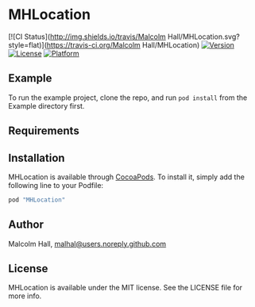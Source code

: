 # MHLocation

[![CI Status](http://img.shields.io/travis/Malcolm Hall/MHLocation.svg?style=flat)](https://travis-ci.org/Malcolm Hall/MHLocation)
[![Version](https://img.shields.io/cocoapods/v/MHLocation.svg?style=flat)](http://cocoapods.org/pods/MHLocation)
[![License](https://img.shields.io/cocoapods/l/MHLocation.svg?style=flat)](http://cocoapods.org/pods/MHLocation)
[![Platform](https://img.shields.io/cocoapods/p/MHLocation.svg?style=flat)](http://cocoapods.org/pods/MHLocation)

## Example

To run the example project, clone the repo, and run `pod install` from the Example directory first.

## Requirements

## Installation

MHLocation is available through [CocoaPods](http://cocoapods.org). To install
it, simply add the following line to your Podfile:

```ruby
pod "MHLocation"
```

## Author

Malcolm Hall, malhal@users.noreply.github.com

## License

MHLocation is available under the MIT license. See the LICENSE file for more info.
